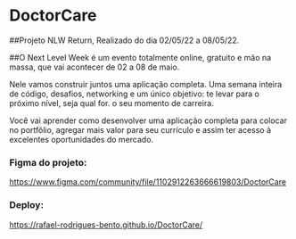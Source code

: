 # DoctorCare

##Projeto NLW Return, Realizado do dia 02/05/22 a 08/05/22.

##O Next Level Week é um evento totalmente online, gratuito e mão na massa, que vai acontecer de  02 a 08 de maio.

Nele vamos construir juntos uma aplicação completa. Uma semana inteira de código, desafios, networking e um único objetivo: te levar para o próximo nível, seja qual for. o seu momento de carreira.

Você vai aprender como desenvolver uma aplicação completa para colocar no portfólio, agregar mais valor para seu currículo e assim ter acesso à excelentes oportunidades do mercado.

### **Figma do projeto:**

https://www.figma.com/community/file/1102912263666619803/DoctorCare

### **Deploy:**
https://rafael-rodrigues-bento.github.io/DoctorCare/
